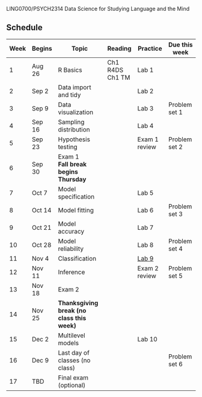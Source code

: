 LING0700/PSYCH2314 Data Science for Studying Language and the Mind

<toc>

## Schedule

| Week | Begins |  Topic | Reading | Practice | Due this week |
| -  | -- |  ------- | --- | --- | ---- |
| 1 | Aug 26 | R Basics | Ch1 R4DS<br>Ch1 TM | Lab 1 | |
| 2 | Sep 2 | Data import and tidy | | Lab 2 |  |
| 3 | Sep 9 | Data visualization | | Lab 3 | Problem set 1 |
| 4 | Sep 16 | Sampling distribution | | Lab 4 |  | 
| 5 | Sep 23 | Hypothesis testing  | |Exam 1 review | Problem set 2 |
| 6 | Sep 30 | Exam 1 <br> **Fall break begins Thursday**| | | |
| 7 | Oct 7 | Model specification | | Lab 5 |  | 
| 8 | Oct 14 | Model fitting | | Lab 6 | Problem set 3 | 
| 9 | Oct 21 | Model accuracy | | Lab 7 |  | 
| 10 | Oct 28 | Model reliability | | Lab 8 | Problem set 4 |
| 11 | Nov 4 | Classification | | [Lab 9](labs/lab8-classification.qmd) |  |
| 12 | Nov 11 | Inference | | Exam 2 review | Problem set 5 | 
| 13 | Nov 18 | Exam 2 | | |     | 
| 14 | Nov 25 |**Thanksgiving break (no class this week)**  | |  |
| 15 | Dec 2 | Multilevel models | | Lab 10 |  |
| 16 | Dec 9 | Last day of classes (no class) | |  | Problem set 6 |
| 17 | TBD | Final exam (optional) | 
